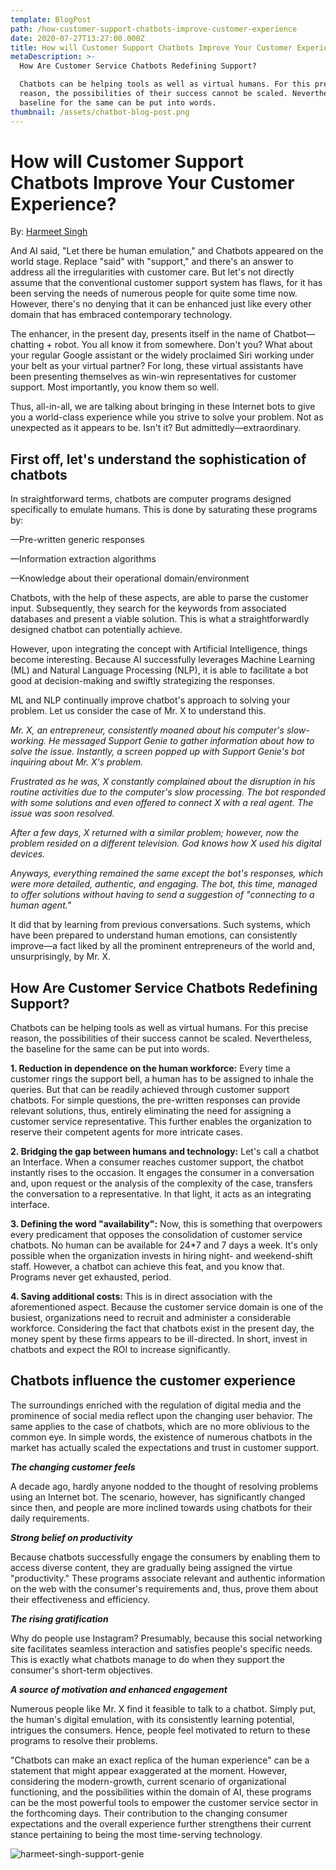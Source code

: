 ```yaml
---
template: BlogPost
path: /how-customer-support-chatbots-improve-customer-experience
date: 2020-07-27T13:27:00.000Z
title: How will Customer Support Chatbots Improve Your Customer Experience?
metaDescription: >-
  How Are Customer Service Chatbots Redefining Support?

  Chatbots can be helping tools as well as virtual humans. For this precise
  reason, the possibilities of their success cannot be scaled. Nevertheless, the
  baseline for the same can be put into words.
thumbnail: /assets/chatbot-blog-post.png
---
```

# **How will Customer Support Chatbots Improve Your Customer Experience?**

By: [Harmeet Singh](https://www.linkedin.com/in/harmeet-singh-402aa3160)

And AI said, "Let there be human emulation," and Chatbots appeared on the world stage. Replace "said" with "support," and there's an answer to address all the irregularities with customer care. But let's not directly assume that the conventional customer support system has flaws, for it has been serving the needs of numerous people for quite some time now. However, there's no denying that it can be enhanced just like every other domain that has embraced contemporary technology. 

The enhancer, in the present day, presents itself in the name of Chatbot—chatting + robot. You all know it from somewhere. Don't you? What about your regular Google assistant or the widely proclaimed Siri working under your belt as your virtual partner? For long, these virtual assistants have been presenting themselves as win-win representatives for customer support. Most importantly, you know them so well.

Thus, all-in-all, we are talking about bringing in these Internet bots to give you a world-class experience while you strive to solve your problem. Not as unexpected as it appears to be. Isn't it? But admittedly—extraordinary.

## **First off, let's understand the sophistication of chatbots**

In straightforward terms, chatbots are computer programs designed specifically to emulate humans. This is done by saturating these programs by:

—Pre-written generic responses

—Information extraction algorithms

—Knowledge about their operational domain/environment

Chatbots, with the help of these aspects, are able to parse the customer input. Subsequently, they search for the keywords from associated databases and present a viable solution. This is what a straightforwardly designed chatbot can potentially achieve. 

However, upon integrating the concept with Artificial Intelligence, things become interesting. Because AI successfully leverages Machine Learning (ML) and Natural Language Processing (NLP), it is able to facilitate a bot good at decision-making and swiftly strategizing the responses.  

ML and NLP continually improve chatbot's approach to solving your problem. Let us consider the case of Mr. X to understand this. 

_Mr. X, an entrepreneur, consistently moaned about his computer's slow-working. He messaged Support Genie to gather information about how to solve the issue. Instantly, a screen popped up with Support Genie's bot inquiring about Mr. X's problem._ 

_Frustrated as he was, X constantly complained about the disruption in his routine activities due to the computer's slow processing. The bot responded with some solutions and even offered to connect X with a real agent. The issue was soon resolved._

_After a few days, X returned with a similar problem; however, now the problem resided on a different television. God knows how X used his digital devices._

_Anyways, everything remained the same except the bot's responses, which were more detailed, authentic, and engaging. The bot, this time, managed to offer solutions without having to send a suggestion of "connecting to a human agent."_

It did that by learning from previous conversations. Such systems, which have been prepared to understand human emotions, can consistently improve—a fact liked by all the prominent entrepreneurs of the world and, unsurprisingly, by Mr. X. 

## **How Are Customer Service Chatbots Redefining Support?**

Chatbots can be helping tools as well as virtual humans. For this precise reason, the possibilities of their success cannot be scaled. Nevertheless, the baseline for the same can be put into words. 

**1.	Reduction in dependence on the human workforce:** Every time a customer rings the support bell, a human has to be assigned to inhale the queries. But that can be readily achieved through customer support chatbots. For simple questions, the pre-written responses can provide relevant solutions, thus, entirely eliminating the need for assigning a customer service representative. This further enables the organization to reserve their competent agents for more intricate cases. 

**2.	Bridging the gap between humans and technology:** Let's call a chatbot an Interface. When a consumer reaches customer support, the chatbot instantly rises to the occasion. It engages the consumer in a conversation and, upon request or the analysis of the complexity of the case, transfers the conversation to a representative. In that light, it acts as an integrating interface.

**3.	Defining the word "availability":** Now, this is something that overpowers every predicament that opposes the consolidation of customer service chatbots. No human can be available for 24*7 and 7 days a week. It's only possible when the organization invests in hiring night- and weekend-shift staff. However, a chatbot can achieve this feat, and you know that. Programs never get exhausted, period.

**4.	Saving additional costs:** This is in direct association with the aforementioned aspect. Because the customer service domain is one of the busiest, organizations need to recruit and administer a considerable workforce. Considering the fact that chatbots exist in the present day, the money spent by these firms appears to be ill-directed. In short, invest in chatbots and expect the ROI to increase significantly.

## **Chatbots influence the customer experience**

The surroundings enriched with the regulation of digital media and the prominence of social media reflect upon the changing user behavior. The same applies to the case of chatbots, which are no more oblivious to the common eye. In simple words, the existence of numerous chatbots in the market has actually scaled the expectations and trust in customer support. 

**_The changing customer feels_**

A decade ago, hardly anyone nodded to the thought of resolving problems using an Internet bot. The scenario, however, has significantly changed since then, and people are more inclined towards using chatbots for their daily requirements. 

**_Strong belief on productivity_**

Because chatbots successfully engage the consumers by enabling them to access diverse content, they are gradually being assigned the virtue "productivity." These programs associate relevant and authentic information on the web with the consumer's requirements and, thus, prove them about their effectiveness and efficiency. 

**_The rising gratification_**

Why do people use Instagram? Presumably, because this social networking site facilitates seamless interaction and satisfies people's specific needs. This is exactly what chatbots manage to do when they support the consumer's short-term objectives. 

**_A source of motivation and enhanced engagement_**

Numerous people like Mr. X find it feasible to talk to a chatbot. Simply put, the human's digital emulation, with its consistently learning potential, intrigues the consumers. Hence, people feel motivated to return to these programs to resolve their problems. 

"Chatbots can make an exact replica of the human experience" can be a statement that might appear exaggerated at the moment. However, considering the modern-growth, current scenario of organizational functioning, and the possibilities within the domain of AI, these programs can be the most powerful tools to empower the customer service sector in the forthcoming days. Their contribution to the changing consumer expectations and the overall experience further strengthens their current stance pertaining to being the most time-serving technology.

![harmeet-singh-support-genie](/assets/harmeet-singh-linkedin.png "Harmeet Singh")
